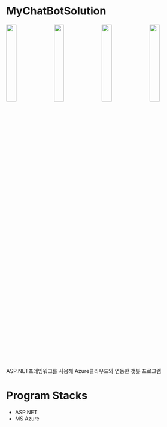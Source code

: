 # MyChatBotSolution
<img src="https://user-images.githubusercontent.com/52686126/69910821-01037180-1455-11ea-81cc-5470da1e78b4.png" width="23%">&nbsp;&nbsp;
<img src="https://user-images.githubusercontent.com/52686126/69910822-019c0800-1455-11ea-9a63-b6132b46140a.png" width="23%">&nbsp;&nbsp;
<img src="https://user-images.githubusercontent.com/52686126/69910819-01037180-1455-11ea-848b-c6c364f538ce.png" width="23%">&nbsp;&nbsp;
<img src="https://user-images.githubusercontent.com/52686126/69910820-01037180-1455-11ea-9a43-31bcc85ad0a4.png" width="23%">
<br>
<br>
ASP.NET프레임워크를 사용해 Azure클라우드와 연동한 챗봇 프로그램

# Program Stacks
<UL>
	<LI>ASP.NET</LI>
  <LI>MS Azure</LI>
</ul>
